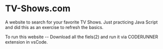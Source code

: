# TV-Shows.com
A website to search for your favorite TV Shows. 
Just practicing Java Script and did this as an exercise to refresh the basics.


To run this website -- 
Download all the fiels(2) and run it via CODERUNNER extension in vsCode.
